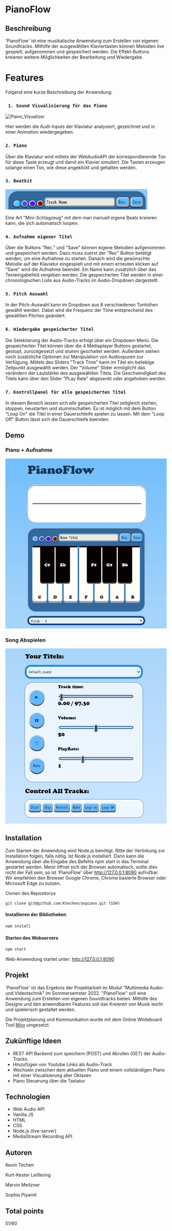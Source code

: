 # **PianoFlow**

## Beschreibung

'PianoFlow' ist eine musikalische Anwendung zum Erstellen von eigenen Soundtracks. Mithilfe der ausgewählten Klaviertasten können Melodien live gespielt, aufgenommen und gespeichert werden. Die Effekt-Buttons kreieren weitere Möglichkeiten der Bearbeitung und Wiedergabe.


# **Features**
Folgend eine kurze Beschreibung der Anwendung:

### ` 1. Sound Visualisierung für das Piano`

![Piano_Visualizer](https://user-images.githubusercontent.com/72447271/180659911-ab37350b-9f30-453c-ba68-e7d2435bc4c1.gif)

Hier werden die Audi-Inputs der Klaviatur analysiert, gezeichnet und in einer Animation wiedergegeben.

### `2. Piano`

Über die Klaviatur wird mittels der WebAudioAPI der korrespondierende Ton für diese Taste erzeugt und damit ein Klavier simuliert.
Die Tasten erzeugen solange einen Ton, wie diese angeklickt und gehalten werden.


### `3. Beatkit`

![Piano Abspiel Funktionen](/documentation/Drums.gif)

Eine Art "Mini-Schlagzeug" mit dem man manuell eigene Beats kreieren kann, die sich automatisch loopen.

### `4. Aufnahme eigener Titel`

Über die Buttons "Rec." und "Save" können eigene Melodien aufgenommen und gespeichert werden.
Dazu muss zuerst der "Rec" Button betätigt werden, um eine Aufnahme zu starten.
Danach wird die gewünschte Melodie auf der Klaviatur eingespielt und mit einem erneuten klicken auf "Save" wird die Aufnahme beendet.
Ein Name kann zusätzlich über das Texteingabefeld vergeben werden.
Die gespeicherten Titel werden in einer chronologischen Liste aus Audio-Tracks im Audio-Dropdown dargestellt.



### `5. Pitch Auswahl`

In der Pitch-Auswahl kann im Dropdown aus 8 verschiedenen Tonhöhen gewählt werden.
Dabei wird die Frequenz der Töne entsprechend des gewählten Pitches geändert.

### `6. Wiedergabe gespeicherter Titel`

Die Selektierung der Audio-Tracks erfolgt über ein Dropdown-Menü. Die gespeicherten Titel können über die 4 Mediaplayer Buttons gestartet, gestopt, zurückgesetzt und stumm geschaltet werden.
Außerdem stehen noch zusätzliche Optionen zur Manipulation von Audiospuren zur Verfügung. Mittels des Sliders "Track Time" kann im Titel ein beliebige Zeitpunkt ausgewählt werden. Der "Volume" Slider ermöglicht das verändern der Lautstärke des ausgewählten Titels. Die Geschwindigkeit des Titels kann über den Slider "PLay Rate" abgesenkt oder angehoben werden.

### `7. Kontrollpanel für alle gespeicherten Titel`

In diesem Bereich lassen sich alle gespeicherten Titel zeitgleich starten, stoppen, neustarten und stummschalten. Es ist möglich mit dem Button "Loop On" die Titel in einer Dauerschleife spielen zu lassen. Mit dem "Loop Off" Button lässt sich die Dauerschleife beenden. 

## Demo

### Piano + Aufnahme

![Piano Aufnahme Funktionen](/documentation/Piano_Record.gif)

### Song Abspielen

![Piano Abspiel Funktionen](/documentation/Piano_Play.gif)

## Installation

Zum Starten der Anwendung wird Node.js benötigt. Bitte der Verlinkung zur Installation folgen, falls nötig. Ist Node.js installiert. Dann kann die Anwendung über die Eingabe des Befehls npm start in das Terminal gestartet werden. Meist öffnet sich der Browser automatisch, sollte dies nicht der Fall sein, so ist 'PianoFlow' über http://127.0.0.1:8090 aufrufbar.
Wir empfehlen den Browser Google Chrome, Chrome basierte Browser oder Microsoft Edge zu nutzen.


Clonen des Repositorys
```links
git clone git@github.com:Ktechen/avpiano.git (SSH) 
```

#### Installieren der Bibliotheken

```bash
npm install
```

#### Starten des Webservers

```bash
npm start
```

Web-Anwendung startet unter: http://127.0.0.1:8090

## Projekt

'PianoFlow' ist das Ergebnis der Projektarbeit im Modul "Multimedia Audio- und Videotechnik" im Sommersemster 2022. "PianoFlow" soll eine Anwendung zum Erstellen von eigenen Soundtracks bieten. Mithilfe des Designs und den anwendbaren Features soll das Kreieren von Musik leicht und spielerisch gestaltet werden.

Die Projektplanung und Kommunikation wurde mit dem Online Whiteboard Tool [Miro](https://miro.com/app/board/uXjVOuTjv_o=/?share_link_id=937947553747) umgesetzt.

## Zukünftige Ideen
- REST API Backend zum speichern (POST) und Abrufen (GET) der Audio-Tracks.
- Hinzufügen von Youtube Links als Audio-Track
- Wechseln zwischen dem aktuellen Piano und einem vollständigen Piano mit einer Visualisierung aller Oktaven
- Piano Steuerung über die Tastatur

## Technologien

- Web Audio API
- Vanilla JS
- HTML
- CSS
- Node.js (live-server)
- MediaStream Recording API


## Autoren

Kevin Techen

Kurt-Kester Leißering

Marvin Meitzner

Sophia Piyamit

## Total points
51/60

